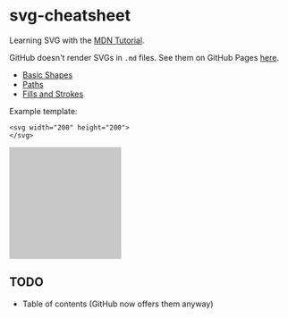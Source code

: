 # svg-cheatsheet

Learning SVG with the [MDN Tutorial][tutorial].

GitHub doesn't render SVGs in `.md` files. See them on GitHub Pages [here][demo].

- [Basic Shapes](basic)
- [Paths](paths)
- [Fills and Strokes](fillstroke)

<style>
svg { background-color: rgb(200, 200, 200); }
</style>
Example template:
```
<svg width="200" height="200">
</svg>
```
<svg width="200" height="200">
</svg>

## TODO
- Table of contents (GitHub now offers them anyway)

[demo]: https://jcvar.github.io/svg-cheatsheet/
[tutorial]: https://developer.mozilla.org/en-US/docs/Web/SVG/Tutorial
